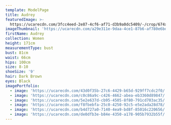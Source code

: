 ```yaml
---
template: ModelPage
title: Audrey
featuredImage: >-
  https://ucarecdn.com/3fcc4eed-2e87-4cf6-af71-d3b9a0dc5409/-/crop/674x479/0,52/-/preview/
imageThumbnail: 'https://ucarecdn.com/a29e311e-9daa-4ce1-87b6-af780e6bd101/'
firstName: Audrey
collection: Women
height: 171cm
measurementType: bust
bust: 81cm
waist: 66cm
hips: 100cm
size: 8-10
shoeSize: '9'
hair: Dark Brown
eyes: Black
imagePortfolio:
  - image: 'https://ucarecdn.com/43d0f35b-27c6-4429-b65d-929ff7cdc2f0/'
  - image: 'https://ucarecdn.com/c0c86a9c-c426-4662-abea-eb3360d89847/'
  - image: 'https://ucarecdn.com/5e2e637d-cb95-4505-8f80-791cd703ac35/'
  - image: 'https://ucarecdn.com/f8fbebfa-25c0-4250-92c5-e5e2ada28d78/'
  - image: 'https://ucarecdn.com/b4d727a0-7140-4ea9-bd8f-85016c220656/'
  - image: 'https://ucarecdn.com/de0dfb3e-b84e-4350-a178-905b7932b55f/'
---
```


